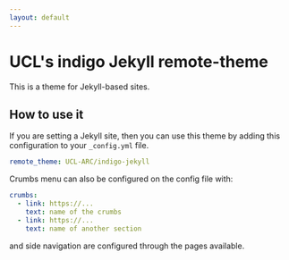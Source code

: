 ```yaml
---
layout: default
---
```


# UCL's indigo Jekyll remote-theme

This is a theme for Jekyll-based sites.

## How to use it

If you are setting a Jekyll site, then you can use this theme by adding this configuration to your `_config.yml` file.

```yaml
remote_theme: UCL-ARC/indigo-jekyll
```

Crumbs menu can also be configured on the config file with:

```yaml
crumbs:
  - link: https://...
    text: name of the crumbs
  - link: https://...
    text: name of another section
```

and side navigation are configured through the pages available.

